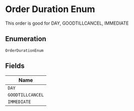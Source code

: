 
# Order Duration Enum

This order is good for DAY, GOODTILLCANCEL, IMMEDIATE

## Enumeration

`OrderDurationEnum`

## Fields

| Name |
|  --- |
| `DAY` |
| `GOODTILLCANCEL` |
| `IMMEDIATE` |

